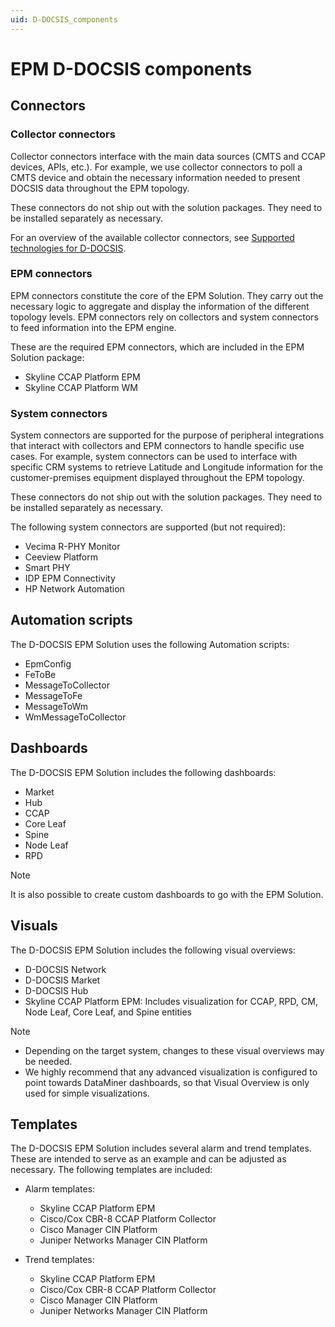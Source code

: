 ```yaml
---
uid: D-DOCSIS_components
---
```


# EPM D-DOCSIS components

## Connectors

### Collector connectors

Collector connectors interface with the main data sources (CMTS and CCAP devices, APIs, etc.). For example, we use collector connectors to poll a CMTS device and obtain the necessary information needed to present DOCSIS data throughout the EPM topology.

These connectors do not ship out with the solution packages. They need to be installed separately as necessary.

For an overview of the available collector connectors, see [Supported technologies for D-DOCSIS](xref:D-DOCSIS_supported_technologies).

### EPM connectors

EPM connectors constitute the core of the EPM Solution. They carry out the necessary logic to aggregate and display the information of the different topology levels. EPM connectors rely on collectors and system connectors to feed information into the EPM engine.

These are the required EPM connectors, which are included in the EPM Solution package:

- Skyline CCAP Platform EPM
- Skyline CCAP Platform WM

### System connectors

System connectors are supported for the purpose of peripheral integrations that interact with collectors and EPM connectors to handle specific use cases. For example, system connectors can be used to interface with specific CRM systems to retrieve Latitude and Longitude information for the customer-premises equipment displayed throughout the EPM topology.

These connectors do not ship out with the solution packages. They need to be installed separately as necessary.

The following system connectors are supported (but not required):

- Vecima R-PHY Monitor
- Ceeview Platform
- Smart PHY
- IDP EPM Connectivity
- HP Network Automation

## Automation scripts

The D-DOCSIS EPM Solution uses the following Automation scripts:

- EpmConfig
- FeToBe
- MessageToCollector
- MessageToFe
- MessageToWm
- WmMessageToCollector

## Dashboards

The D-DOCSIS EPM Solution includes the following dashboards:

- Market
- Hub
- CCAP
- Core Leaf
- Spine
- Node Leaf
- RPD

> [!NOTE]
> It is also possible to create custom dashboards to go with the EPM Solution.

## Visuals

The D-DOCSIS EPM Solution includes the following visual overviews:

- D-DOCSIS Network
- D-DOCSIS Market
- D-DOCSIS Hub
- Skyline CCAP Platform EPM: Includes visualization for CCAP, RPD, CM, Node Leaf, Core Leaf, and Spine entities

> [!NOTE]
>
> - Depending on the target system, changes to these visual overviews may be needed.
> - We highly recommend that any advanced visualization is configured to point towards DataMiner dashboards, so that Visual Overview is only used for simple visualizations.

## Templates

The D-DOCSIS EPM Solution includes several alarm and trend templates. These are intended to serve as an example and can be adjusted as necessary. The following templates are included:

- Alarm templates:

  - Skyline CCAP Platform EPM
  - Cisco/Cox CBR-8 CCAP Platform Collector
  - Cisco Manager CIN Platform
  - Juniper Networks Manager CIN Platform

- Trend templates:

  - Skyline CCAP Platform EPM
  - Cisco/Cox CBR-8 CCAP Platform Collector
  - Cisco Manager CIN Platform
  - Juniper Networks Manager CIN Platform
